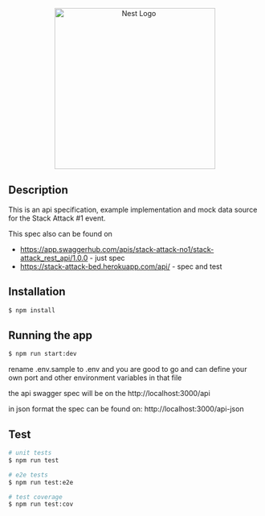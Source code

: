 <p align="center">
  <a href="http://nestjs.com/" target="blank"><img src="https://nestjs.com/img/logo_text.svg" width="320" alt="Nest Logo" /></a>
</p>

## Description

This is an api specification, example implementation and mock data source for the Stack Attack #1 event.

This spec also can be found on 
* https://app.swaggerhub.com/apis/stack-attack-no1/stack-attack_rest_api/1.0.0 - just spec
* https://stack-attack-bed.herokuapp.com/api/ - spec and test

## Installation

```bash
$ npm install
```

## Running the app

```bash
$ npm run start:dev
```

rename .env.sample to .env and you are good to go and can define your own port and other environment variables in that file

the api swagger spec will be on the http://localhost:3000/api

in json format the spec can be found on: http://localhost:3000/api-json

## Test

```bash
# unit tests
$ npm run test

# e2e tests
$ npm run test:e2e

# test coverage
$ npm run test:cov
```
